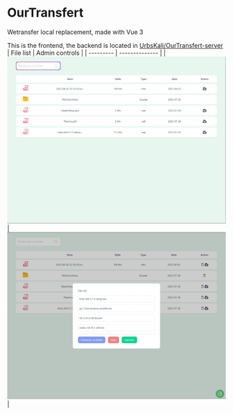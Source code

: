 # OurTransfert 
Wetransfer local replacement, made with Vue 3

This is the frontend, the backend is located in [UrbsKali/OurTransfert-server](https://github.com/UrbsKali/OurTransfert-server)
| File list | Admin controls |
| --------- | -------------- |
|![Web Interface 1](https://raw.githubusercontent.com/UrbsKali/OurTransfer/main/_images/image1.png)|![Web Interface 2](https://raw.githubusercontent.com/UrbsKali/OurTransfer/main/_images/image2.png)|

